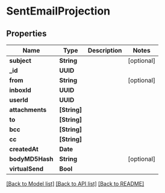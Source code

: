 # SentEmailProjection

## Properties
Name | Type | Description | Notes
------------ | ------------- | ------------- | -------------
**subject** | **String** |  | [optional] 
**_id** | **UUID** |  | 
**from** | **String** |  | [optional] 
**inboxId** | **UUID** |  | 
**userId** | **UUID** |  | 
**attachments** | **[String]** |  | 
**to** | **[String]** |  | 
**bcc** | **[String]** |  | 
**cc** | **[String]** |  | 
**createdAt** | **Date** |  | 
**bodyMD5Hash** | **String** |  | [optional] 
**virtualSend** | **Bool** |  | 

[[Back to Model list]](../README#documentation-for-models) [[Back to API list]](../README#documentation-for-api-endpoints) [[Back to README]](../README)


